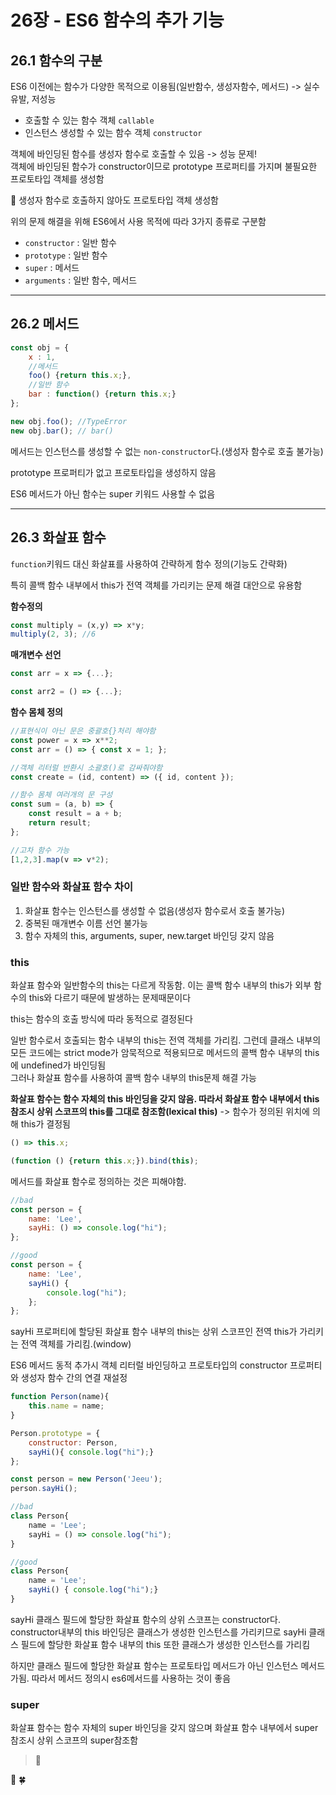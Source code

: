 # 26장 - ES6 함수의 추가 기능
## 26.1 함수의 구분
ES6 이전에는 함수가 다양한 목적으로 이용됨(일반함수, 생성자함수, 메서드) -> 실수 유발, 저성능

- 호출할 수 있는 함수 객체 `callable`
- 인스턴스 생성할 수 있는 함수 객체 `constructor`

객체에 바인딩된 함수를 생성자 함수로 호출할 수 있음 -> 성능 문제!<br>
객체에 바인딩된 함수가 constructor이므로 prototype 프로퍼티를 가지며 불필요한 프로토타입 객체를 생성함

🌟 생성자 함수로 호출하지 않아도 프로토타입 객체 생성함

위의 문제 해결을 위해 ES6에서 사용 목적에 따라 3가지 종류로 구분함
- `constructor` : 일반 함수
- `prototype` : 일반 함수
- `super` : 메서드
- `arguments` : 일반 함수, 메서드

---
## 26.2 메서드
```javascript
const obj = {
    x : 1,
    //메서드
    foo() {return this.x;},
    //일반 함수
    bar : function() {return this.x;}
};

new obj.foo(); //TypeError
new obj.bar(); // bar()
```
메서드는 인스턴스를 생성할 수 없는 `non-constructor`다.(생성자 함수로 호출 불가능)

prototype 프로퍼티가 없고 프로토타입을 생성하지 않음

ES6 메서드가 아닌 함수는 super 키워드 사용할 수 없음

---
## 26.3 화살표 함수
`function`키워드 대신 화살표를 사용하여 간략하게 함수 정의(기능도 간략화)

특히 콜백 함수 내부에서 this가 전역 객체를 가리키는 문제 해결 대안으로 유용함

**함수정의**
```javascript
const multiply = (x,y) => x*y;
multiply(2, 3); //6
```

**매개변수 선언**
```javascript
const arr = x => {...};

const arr2 = () => {...}; 
```
**함수 몸체 정의**
```javascript
//표현식이 아닌 문은 중괄호{}처리 해야함
const power = x => x**2;
const arr = () => { const x = 1; };

//객체 리터럴 반환시 소괄호()로 감싸줘야함
const create = (id, content) => ({ id, content });

//함수 몸체 여러개의 문 구성
const sum = (a, b) => {
    const result = a + b;
    return result;
};

//고차 함수 가능
[1,2,3].map(v => v*2);
```

### 일반 함수와 화살표 함수 차이
1. 화살표 함수는 인스턴스를 생성할 수 없음(생성자 함수로서 호출 불가능)
2. 중복된 매개변수 이름 선언 불가능
3. 함수 자체의 this, arguments, super, new.target 바인딩 갖지 않음

### this
화살표 함수와 일반함수의 this는 다르게 작동함. 이는 콜백 함수 내부의 this가 외부 함수의 this와 다르기 때문에 발생하는 문제때문이다

this는 함수의 호출 방식에 따라 동적으로 결정된다

일반 함수로서 호출되는 함수 내부의 this는 전역 객체를 가리킴. 그런데 클래스 내부의 모든 코드에는 strict mode가 암묵적으로 적용되므로 메서드의 콜백 함수 내부의  this에 undefined가 바인딩됨<br>
그러나 화살표 함수를 사용하여 콜백 함수 내부의 this문제 해결 가능

**화살표 함수는 함수 자체의 this 바인딩을 갖지 않음. 따라서 화살표 함수 내부에서 this참조시 상위 스코프의 this를 그대로 참조함(lexical this)** -> 함수가 정의된 위치에 의해 this가 결정됨

```javascript
() => this.x;

(function () {return this.x;}).bind(this);
```
메서드를 화살표 함수로 정의하는 것은 피해야함.

```javascript
//bad
const person = {
    name: 'Lee',
    sayHi: () => console.log("hi");
};

//good
const person = {
    name: 'Lee',
    sayHi() {
        console.log("hi");
    };
};
```
sayHi 프로퍼티에 할당된 화살표 함수 내부의 this는 상위 스코프인 전역 this가 가리키는 전역 객체를 가리킴.(window)

ES6 메서드 동적 추가시 객체 리터럴 바인딩하고 프로토타입의 constructor 프로퍼티와 생성자 함수 간의 연결 재설정

```javascript
function Person(name){
    this.name = name;
}

Person.prototype = {
    constructor: Person,
    sayHi(){ console.log("hi");}
};

const person = new Person('Jeeu');
person.sayHi();
```

```javascript
//bad
class Person{
    name = 'Lee';
    sayHi = () => console.log("hi");
}

//good
class Person{
    name = 'Lee';
    sayHi() { console.log("hi");}
}
```
sayHi 클래스 필드에 할당한 화살표 함수의 상위 스코프는 constructor다. constructor내부의 this 바인딩은 클래스가 생성한 인스턴스를 가리키므로 sayHi 클래스 필드에 할당한 화살표 함수 내부의 this 또한 클래스가 생성한 인스턴스를 가리킴

하지만 클래스 필드에 할당한 화살표 함수는 프로토타입 메서드가 아닌 인스턴스 메서드가됨. 따라서 메서드 정의시 es6메서드를 사용하는 것이 좋음


### super
화살표 함수는 함수 자체의 super 바인딩을 갖지 않으며 화살표 함수 내부에서 super 참조시 상위 스코프의 super참조함

> 📌  <br>
> 

🌟
🍀

```javascript

```